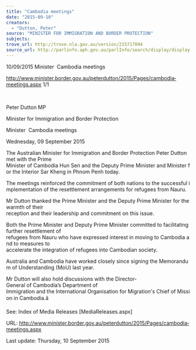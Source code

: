 ```yaml
---
title: "Cambodia meetings"
date: "2015-09-10"
creators:
  - "Dutton, Peter"
source: "MINISTER FOR IMMIGRATION AND BORDER PROTECTION"
subjects:
trove_url: http://trove.nla.gov.au/version/215717094
source_url: http://parlinfo.aph.gov.au/parlInfo/search/display/display.w3p;query=Id%3A%22media/pressrel/4066381%22
---
```


 10/09/2015 Minister ­ Cambodia meetings

 http://www.minister.border.gov.au/peterdutton/2015/Pages/cambodia­meetings.aspx 1/1

  

 Peter Dutton MP

 Minister for Immigration and Border Protection

 Minister ­ Cambodia meetings

 Wednesday, 09 September 2015

 The Australian Minister for Immigration and Border Protection Peter Dutton met with the Prime Minister of Cambodia Hun Sen and the Deputy Prime Minister and Minister for the Interior Sar Kheng in Phnom Penh today.

 The meetings reinforced the commitment of both nations to the successful implementation of the resettlement arrangements for refugees from Nauru.

 Mr Dutton thanked the Prime Minister and the Deputy Prime Minister for the warmth of their reception and their leadership and commitment on this issue.

 Both the Prime Minister and Deputy Prime Minister committed to facilitating further resettlement of refugees from Nauru who have expressed interest in moving to Cambodia and to measures to accelerate the integration of refugees into Cambodian society.

 Australia and Cambodia have worked closely since signing the Memorandum of Understanding (MoU) last year.

 Mr Dutton will also hold discussions with the Director­General of Cambodia’s Department of Immigration and the International Organisation for Migration's Chief of Mission in Cambodia.â

 See: Index of Media Releases [Media­Releases.aspx]

 URL: http://www.minister.border.gov.au/peterdutton/2015/Pages/cambodia­meetings.aspx

 Last update: Thursday, 10 September 2015

